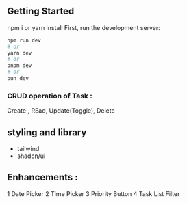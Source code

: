 ## Getting Started

npm i or yarn install
First, run the development server:

```bash
npm run dev
# or
yarn dev
# or
pnpm dev
# or
bun dev
```
### CRUD operation of Task :
Create , REad, Update(Toggle), Delete

## styling and library 
- tailwind
- shadcn/ui

## Enhancements :
1 Date Picker 
2 Time Picker 
3 Priority Button 
4 Task List Filter